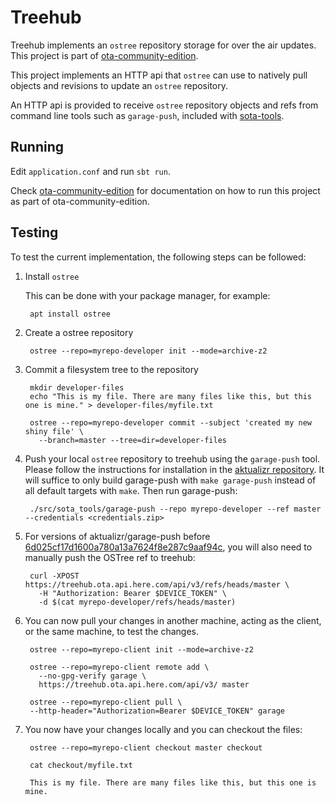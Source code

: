 # Treehub

Treehub implements an `ostree` repository storage for over the air
updates. This project is part of [ota-community-edition][1].

This project implements an HTTP api that `ostree` can use to natively
pull objects and revisions to update an `ostree` repository.

An HTTP api is provided to receive `ostree` repository objects and
refs from command line tools such as `garage-push`, included with
[sota-tools](https://github.com/advancedtelematic/sota-tools).

## Running

Edit `application.conf` and run `sbt run`.

Check [ota-community-edition][1] for documentation on how to run this project as part of ota-community-edition.

## Testing

To test the current implementation, the following steps can be followed:

1. Install `ostree`

   This can be done with your package manager, for example:

        apt install ostree
  
2. Create a ostree repository

        ostree --repo=myrepo-developer init --mode=archive-z2
   
3. Commit a filesystem tree to the repository

        mkdir developer-files
        echo "This is my file. There are many files like this, but this one is mine." > developer-files/myfile.txt
    
        ostree --repo=myrepo-developer commit --subject 'created my new shiny file' \
          --branch=master --tree=dir=developer-files
        
4. Push your local `ostree` repository to treehub using the `garage-push` tool. Please follow the instructions for installation in the [aktualizr repository](https://github.com/advancedtelematic/aktualizr/#installation). It will suffice to only build garage-push with `make garage-push` instead of all default targets with `make`. Then run garage-push:

        ./src/sota_tools/garage-push --repo myrepo-developer --ref master --credentials <credentials.zip>

5. For versions of aktualizr/garage-push before [6d025cf17d1600a780a13a7624f8e287c9aaf94c](https://github.com/advancedtelematic/aktualizr/commit/6d025cf17d1600a780a13a7624f8e287c9aaf94c), you will also need to manually push the OSTree ref to treehub:

        curl -XPOST https://treehub.ota.api.here.com/api/v3/refs/heads/master \
          -H "Authorization: Bearer $DEVICE_TOKEN" \
          -d $(cat myrepo-developer/refs/heads/master)

5. You can now pull your changes in another machine, acting as the
   client, or the same machine, to test the changes.
   
        ostree --repo=myrepo-client init --mode=archive-z2
   
        ostree --repo=myrepo-client remote add \
          --no-gpg-verify garage \
          https://treehub.ota.api.here.com/api/v3/ master
     
        ostree --repo=myrepo-client pull \
        --http-header="Authorization=Bearer $DEVICE_TOKEN" garage

6. You now have your changes locally and you can checkout the files:

        ostree --repo=myrepo-client checkout master checkout
   
        cat checkout/myfile.txt

        This is my file. There are many files like this, but this one is mine.

[1]: https://github.com/advancedtelematic/ota-community-edition
